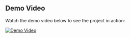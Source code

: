 ## Demo Video
Watch the demo video below to see the project in action:

[![Demo Video](https://img.youtube.com/vi/v=Zi1jxhkDgtQ/0.jpg)](https://www.youtube.com/watch?v=Zi1jxhkDgtQ)
